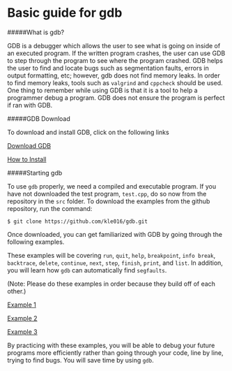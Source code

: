 Basic guide for gdb
===================

#####What is gdb?

GDB is a debugger which allows the user to see what is going on inside of an executed program. If the written program crashes, the user can use GDB to step through the program to see where the program crashed. GDB helps the user to find and locate bugs such as segmentation faults, errors in output formatting, etc; however, gdb does not find memory leaks. In order to find memory leaks, tools such as `valgrind` and `cppcheck` should be used. One thing to remember while using GDB is that it is a tool to help a programmer debug a program. GDB does not ensure the program is perfect if ran with GDB.


#####GDB Download


To download and install GDB, click on the following links

[Download GDB](http://www.gnu.org/software/gdb/download/)

[How to Install](http://www.tutorialspoint.com/gnu_debugger/installing_gdb.htm)

#####Starting gdb

To use `gdb` properly, we need a compiled and executable program. If you have not downloaded the test program, `test.cpp`, do so now from the repository in the `src` folder. To download the examples from the github repository, run the command:


```
$ git clone https://github.com/kle016/gdb.git
```
Once downloaded, you can get familiarized with GDB by going through the following examples. 

These examples will be covering `run`, `quit`, `help`, `breakpoint`, `info break`, `backtrace`, `delete`, `continue`, `next`, `step`, `finish`, `print`, and `list`. In addition, you will learn how `gdb` can automatically find `segfaults`.

(Note: Please do these examples in order because they build off of each other.)



[Example 1](ex1/)

[Example 2](ex2/)

[Example 3](ex3/)



By practicing with these examples, you will be able to debug your future programs more efficiently rather than going through your code, line by line, trying to find bugs. You will save time by using `gdb`.



